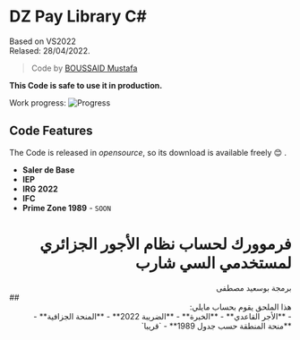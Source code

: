 # DZ Pay Library C#

Based on VS2022 <br />
Relased: 28/04/2022.

>Code by [BOUSSAID Mustafa](https://github.com/boussaid)

**This Code is safe to use it in production.**

Work progress: ![Progress](https://progress-bar.dev/100/?title=Done)

## Code Features
The Code is released in *opensource*, so its download is available freely :blush: .<br />
- **Saler de Base**
- **IEP**
- **IRG 2022**
- **IFC**
- **Prime Zone 1989** - `SOON`

# <div dir="rtl">فرموورك لحساب نظام الأجور الجزائري لمستخدمي السي شارب</div>

<div dir="rtl">برمجة بوسعيد مصطفى</div>
## <div dir="rtl">هذا الملحق يقوم بحساب مايلي:</div>
<div dir="rtl">
- **الأجر القاعدي**
- **الخبرة**
- **الضريبة 2022**
- **المنحة الجزافية**
- **منحة المنطقة حسب جدول 1989** - `قريبا`
</div>
